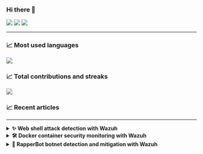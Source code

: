 ### Hi there 👋

[![](https://img.shields.io/badge/Medium-12100E?style=for-the-badge&logo=medium&logoColor=white)](https://medium.com/@zluvsand) 
[![](https://img.shields.io/badge/linkedin-%230077B5.svg?style=for-the-badge&logo=linkedin)](https://www.linkedin.com/in/zluvsand/) 
[![](https://img.shields.io/badge/Spotify-1ED760?style=for-the-badge&logo=spotify&logoColor=white)](https://open.spotify.com/playlist/7KmIUNWrK8wEHfQcQfFrQ1?si=0e2d44043b5a40a4) 

---
### 📈 Most used languages
<img src="https://github-readme-stats.vercel.app/api/top-langs?username=anyam17"/>

### 📈 Total contributions and streaks
<img src="https://github-readme-streak-stats.herokuapp.com/?user=anyam17"/>

### 📈 Recent articles
---
<details>
    <summary><b>✨ Web shell attack detection with Wazuh</b></summary>
    ![Web shell attack detection with Wazuh](https://wazuh.com/blog/web-shell-attack-detection-with-wazuh/)
</details>

<details>
    <summary><b>🛠️ Docker container security monitoring with Wazuh</b></summary>
    ![](https://wazuh.com/blog/docker-container-security-monitoring-with-wazuh/)
</details>

<details>
    <summary><b>🎁 RapperBot botnet detection and mitigation with Wazuh</b></summary>
    ![](https://wazuh.com/blog/rapperbot-botnet-detection-and-mitigation-with-wazuh/)
</details>

<!--
**anyam17/anyam17** is a ✨ _special_ ✨ repository because its `README.md` (this file) appears on your GitHub profile.

Here are some ideas to get you started:

- 🔭 I’m currently working on ...
- 🌱 I’m currently learning ...
- 👯 I’m looking to collaborate on ...
- 🤔 I’m looking for help with ...
- 💬 Ask me about ...
- 📫 How to reach me: ...
- 😄 Pronouns: ...
- ⚡ Fun fact: ...
-->
